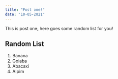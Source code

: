 ```yaml
---
title: "Post one!"
date: "10-05-2021"
---
```


This is post one, here goes some random list for you!

## Random List

1. Banana
2. Goiaba
3. Abacaxi
4. Aipim